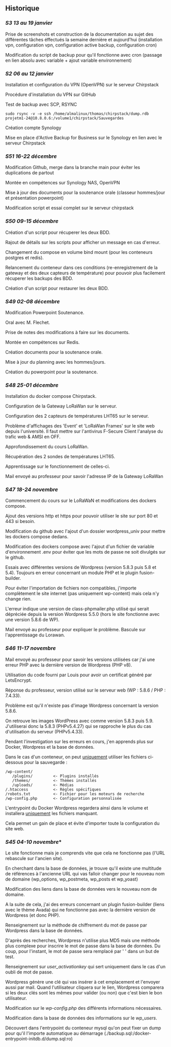 ## Historique

### *S3 13 au 19 janvier*
Prise de screenshots et construction de la documentation au sujet des différentes tâches éffectués la semaine dernière et aujourd'hui (installation vpn, configuration vpn, configuration active backup, configuration cron)

Modification du script de backup pour qu'il fonctionne avec cron (passage en lien absolu avec variable + ajout variable environnement)

### *S2 06 au 12 janvier*
Installation et configuration du VPN (OpenVPN) sur le serveur Chirpstack

Procédure d'installation du VPN sur GitHub

Test de backup avec SCP, RSYNC
```
sudo rsync -v -e ssh /home/almalinux/thomas/chirpstack/dump.rdb projetm1-24@10.8.0.6:/volume1/chirpstack/Sauvegardes
```

Création compte Synology

Mise en place d'Active Backup for Business sur le Synology en lien avec le serveur Chirpstack

### *S51 16-22 décembre*
Modification Github, merge dans la branche main pour éviter les duplications de partout

Montée en compétences sur Synology NAS, OpenVPN

Mise à jour des documents pour la soutenance orale (classeur hommes/jour et présentation powerpoint)

Modification script et essai complet sur le serveur chirpstack

### *S50 09-15 décembre*
Création d'un script pour récuperer les deux BDD.

Rajout de détails sur les scripts pour afficher un message en cas d'erreur.

Changement du compose en volume bind mount (pour les conteneurs postgres et redis).

Relancement du conteneur dans ces conditions (re-enregistrement de la gateway et des deux capteurs de température) pour pouvoir plus facilement récuperer les backups des BDD.

Création d'un script pour restaurer les deux BDD.

### *S49 02-08 décembre*
Modification Powerpoint Soutenance.

Oral avec M. Flechet.

Prise de notes des modifications à faire sur les documents.

Montée en compétences sur Redis.

Création documents pour la soutenance orale.

Mise à jour du planning avec les hommes/jours.

Création du powerpoint pour la soutenance.

### *S48 25-01 décembre*
Installation du docker compose Chirpstack.

Configuration de la Gateway LoRaWan sur le serveur.

Configuration des 2 capteurs de températures LHT65 sur le serveur.

Problème d'affichages des 'Event' et 'LoRaWan Frames' sur le site web depuis l'université. Il faut mettre sur l'antivirus F-Secure Client l'analyse du trafic web & AMSI en OFF.

Approfondissement du cours LoRaWan.

Récupération des 2 sondes de températures LHT65.

Apprentissage sur le fonctionnement de celles-ci.

Mail envoyé au professeur pour savoir l'adresse IP de la Gateway LoRaWan

### *S47 18-24 novembre*
Commencement du cours sur le LoRaWaN et modifications des dockers compose.

Ajout des versions http et https pour pouvoir utiliser le site sur port 80 et 443 si besoin.

Modification du github avec l'ajout d'un dossier wordpress_univ pour mettre les dockers compose dedans.

Modification des dockers compose avec l'ajout d'un fichier de variable d'environnement .env pour éviter que les mots de passe ne soit divulgés sur le github.

Essais avec différentes versions de Wordpress (version 5.8.3 puis 5.8 et 5.4). Toujours en erreur concernant un module PHP et le plugin fusion-builder.

Pour éviter l'importation de fichiers non compatibles, j'importe complètement le site internet (pas uniquement wp-content) mais cela n'y change rien.

L'erreur indique une version de class-phpmailer.php utilisé qui serait dépréciée depuis la version Wordpress 5.5.0 (hors le site fonctionne avec une version 5.8.6 de WP).

Mail envoyé au professeur pour expliquer le problème. Bascule sur l'apprentissage du Lorawan.

### *S46 11-17 novembre*
Mail envoyé au professeur pour savoir les versions utilisées car j'ai une erreur PHP avec la dernière version de Wordpress (PHP v8).

Utilisation du code fourni par Louis pour avoir un certificat généré par LetsEncrypt.

Réponse du professeur, version utilisé sur le serveur web (WP : 5.8.6 / PHP : 7.4.33).

Problème est qu'il n'existe pas d'image Wordpress concernant la version 5.8.6.

On retrouve les images WordPress avec comme version 5.8.3 puis 5.9. J'utiliserai donc la 5.8.3 (PHPv5.4.27) qui se rapproche le plus du cas d'utilisation du serveur (PHPv5.4.33).

Pendant l'investigation sur les erreurs en cours, j'en apprends plus sur Docker, Wordpress et la base de données.

Dans le cas d'un conteneur, on peut <ins>uniquement</ins> utiliser les fichiers ci-dessous pour la sauvegarde :
```
/wp-content/
   /plugins/         <- Plugins installés
   /themes/          <- Thèmes installés
   /uploads/         <- Médias
/.htaccess           <- Règles spécifiques
/robots.txt          <- Fichier pour les moteurs de recherche
/wp-config.php       <- Configuration personnalisée
```
L'entrypoint du Docker Wordpress regardera ainsi dans le volume et installera <ins>uniquement</ins> les fichiers manquant.

Cela permet un gain de place et évite d'importer toute la configuration du site web.

### *S45 04-10 novembre**
Le site fonctionne mais je comprends vite que cela ne fonctionne pas (l'URL rebascule sur l'ancien site).

En cherchant dans la base de données, je trouve qu'il existe une multitude de références à l'ancienne URL qui vas falloir changer pour le nouveau nom de domaine (wp_options, wp_postmeta, wp_posts et wp_yoast)

Modification des liens dans la base de données vers le nouveau nom de domaine.

A la suite de cela, j'ai des erreurs concernant un plugin fusion-builder (liens avec le thème Avada) qui ne fonctionne pas avec la dernière version de Wordpress (et donc PHP).

Renseignement sur la méthode de chiffrement du mot de passe par Wordpress dans la base de données. 

D'après des recherches, Wordpress n'utilise plus MD5 mais une méthode plus complexe pour inscrire le mot de passe dans la base de données. Du coup, pour l'instant, le mot de passe sera remplacé par ' ' dans un but de test.

Renseignement sur *user_activationkey* qui sert uniquement dans le cas d'un oubli de mot de passe. 

Wordpress génère une clé qui vas insérer à cet emplacement et l'envoyer aussi par mail. Quand l'utilisateur cliquera sur le lien, Wordpress comparera si les deux clés sont les mêmes pour valider (ou non) que c'est bien le bon utilisateur.

Modification sur le *wp-config.php* des différents informations nécessaires.

Modification dans la base de données des informations sur le *wp_users*.

Découvert dans l'entrypoint du conteneur mysql qu'on peut fixer un dump pour qu'il l'importe automatique au démarrage (./backup.sql:/docker-entrypoint-initdb.d/dump.sql:ro)
